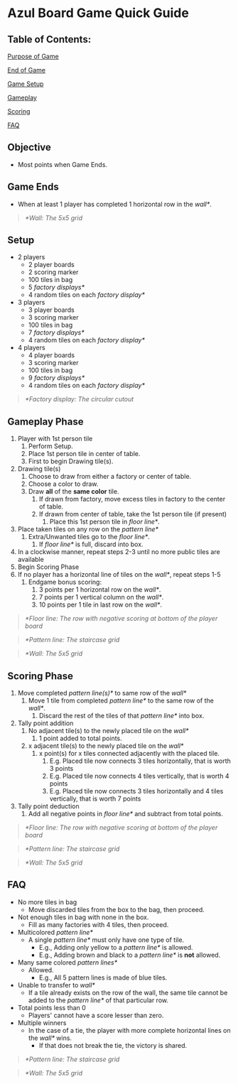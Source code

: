 # Azul Board Game Quick Guide

## Table of Contents:

[Purpose of Game](#objective)

[End of Game](#game-ends)

[Game Setup](#setup)

[Gameplay](#gameplay-phase)

[Scoring](#scoring-phase)

[FAQ](#faq)

## Objective
- Most points when Game Ends.

## Game Ends
- When at least 1 player has completed 1 horizontal row in the _wall*_.

> _*Wall: The 5x5 grid_

## Setup
- 2 players
    - 2 player boards
    - 2 scoring marker
	- 100 tiles in bag
	- 5 _factory displays*_
	- 4 random tiles on each _factory display*_
- 3 players
	- 3 player boards
	- 3 scoring marker
	- 100 tiles in bag
	- 7 _factory displays*_
	- 4 random tiles on each _factory display*_
- 4 players
	- 4 player boards
	- 3 scoring marker
	- 100 tiles in bag
	- 9 _factory displays*_
	- 4 random tiles on each _factory display*_

> _*Factory display: The circular cutout_

## Gameplay Phase
1. Player with 1st person tile
    1. Perform Setup.
    2. Place 1st person tile in center of table.
    3. First to begin Drawing tile(s).
2. Drawing tile(s)
    1. Choose to draw from either a factory or center of table.
    2. Choose a color to draw.
    3. Draw **all** of the **same color** tile.
        1. If drawn from factory, move excess tiles in factory to the center of table.
        2. If drawn from center of table, take the 1st person tile (if present)
            1. Place this 1st person tile in _floor line*_.
3. Place taken tiles on any row on the _pattern line*_
    1. Extra/Unwanted tiles go to the _floor line*_.
        1. If _floor line*_ is full, discard into box.
4. In a clockwise manner, repeat steps 2-3 until no more public tiles are available
5. Begin Scoring Phase
6. If no player has a horizontal line of tiles on the _wall*_, repeat steps 1-5
    1. Endgame bonus scoring:
        1. 3 points per 1 horizontal row on the _wall*_.
        2. 7 points per 1 vertical column on the _wall*_.
        3. 10 points per 1 tile in last row on the _wall*_.

> _*Floor line: The row with negative scoring at bottom of the player board_

> _*Pattern line: The staircase grid_

> _*Wall: The 5x5 grid_

## Scoring Phase
1. Move completed _pattern line(s)*_ to same row of the _wall*_
    1. Move 1 tile from completed _pattern line*_ to the same row of the _wall*_.
        1. Discard the rest of the tiles of that _pattern line*_ into box.
2. Tally point addition
    1. No adjacent tile(s) to the newly placed tile on the _wall*_
        1. 1 point added to total points.
    2. x adjacent tile(s) to the newly placed tile on the _wall*_
        1. x point(s) for x tiles connected adjacently with the placed tile.
            1. E.g. Placed tile now connects 3 tiles horizontally, that is worth 3 points
            2. E.g. Placed tile now connects 4 tiles vertically, that is worth 4 points
            3. E.g. Placed tile now connects 3 tiles horizontally and 4 tiles vertically, that is worth 7 points
3. Tally point deduction
	1. Add all negative points in _floor line*_ and subtract from total points.

> _*Floor line: The row with negative scoring at bottom of the player board_

> _*Pattern line: The staircase grid_

> _*Wall: The 5x5 grid_

## FAQ
- No more tiles in bag
    - Move discarded tiles from the box to the bag, then proceed.
- Not enough tiles in bag with none in the box.
    - Fill as many factories with 4 tiles, then proceed.
- Multicolored _pattern line*_
    - A single _pattern line*_ must only have one type of tile. 
        - E.g., Adding only yellow to a _pattern line*_ is allowed.
        - E.g., Adding brown and black to a _pattern line*_ is **not** allowed.
- Many same colored _pattern lines*_
    - Allowed. 
        - E.g., All 5 pattern lines is made of blue tiles.
- Unable to transfer to _wall*_
    - If a tile already exists on the row of the wall, the same tile cannot be added to the _pattern line*_ of that particular row.
- Total points less than 0
    - Players' cannot have a score lesser than zero.
- Multiple winners
    - In the case of a tie, the player with more complete horizontal lines on the _wall*_ wins.
        - If that does not break the tie, the victory is shared.

> _*Pattern line: The staircase grid_

> _*Wall: The 5x5 grid_
